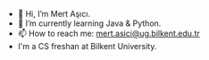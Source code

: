 - 👋 Hi, I’m Mert Aşıcı.
- 🌱 I’m currently learning Java & Python.
- 📫 How to reach me: mert.asici@ug.bilkent.edu.tr
- I'm a CS freshan at Bilkent University.

<!---
mertsc/mertsc is a ✨ special ✨ repository because its `README.md` (this file) appears on your GitHub profile.
You can click the Preview link to take a look at your changes.
--->
